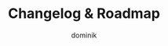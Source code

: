 ---
title: Changelog & Roadmap
thought: I'd highly encourage you to take a look at my <a href="https://read.cv/eibensteiner" target="_blank">read.cv</a> profile where you can find a <a href="https://read.cv/eibensteiner/HbVYJQ74mWp0TpPE6iWs" target="_blank">Q&A about me</a>, as well as a few writing pieces about some older projects.
slug: twitter-to-self-hosted
createdAt: 2023-11-16
type: thought
author: dominik
---